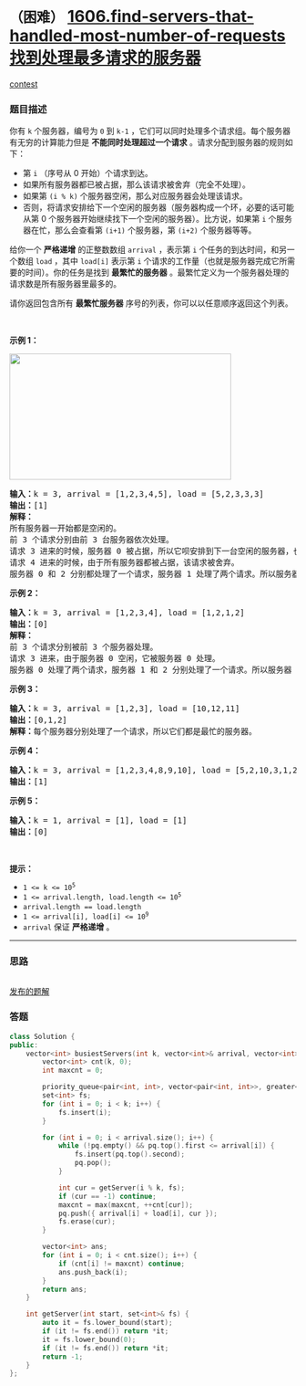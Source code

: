 # `（困难）` [1606.find-servers-that-handled-most-number-of-requests 找到处理最多请求的服务器](https://leetcode-cn.com/problems/find-servers-that-handled-most-number-of-requests/)

[contest](https://leetcode-cn.com/contest/biweekly-contest-36/problems/find-servers-that-handled-most-number-of-requests/)

### 题目描述
<p>你有 <code>k</code>&nbsp;个服务器，编号为 <code>0</code>&nbsp;到 <code>k-1</code>&nbsp;，它们可以同时处理多个请求组。每个服务器有无穷的计算能力但是 <strong>不能同时处理超过一个请求</strong>&nbsp;。请求分配到服务器的规则如下：</p>

<ul>
	<li>第&nbsp;<code>i</code>&nbsp;（序号从 0 开始）个请求到达。</li>
	<li>如果所有服务器都已被占据，那么该请求被舍弃（完全不处理）。</li>
	<li>如果第&nbsp;<code>(i % k)</code>&nbsp;个服务器空闲，那么对应服务器会处理该请求。</li>
	<li>否则，将请求安排给下一个空闲的服务器（服务器构成一个环，必要的话可能从第 0 个服务器开始继续找下一个空闲的服务器）。比方说，如果第 <code>i</code>&nbsp;个服务器在忙，那么会查看第 <code>(i+1)</code>&nbsp;个服务器，第 <code>(i+2)</code>&nbsp;个服务器等等。</li>
</ul>

<p>给你一个 <strong>严格递增</strong>&nbsp;的正整数数组&nbsp;<code>arrival</code>&nbsp;，表示第&nbsp;<code>i</code>&nbsp;个任务的到达时间，和另一个数组&nbsp;<code>load</code>&nbsp;，其中&nbsp;<code>load[i]</code>&nbsp;表示第&nbsp;<code>i</code>&nbsp;个请求的工作量（也就是服务器完成它所需要的时间）。你的任务是找到 <strong>最繁忙的服务器</strong>&nbsp;。最繁忙定义为一个服务器处理的请求数是所有服务器里最多的。</p>

<p>请你返回包含所有&nbsp;<strong>最繁忙服务器</strong>&nbsp;序号的列表，你可以以任意顺序返回这个列表。</p>

<p>&nbsp;</p>

<p><strong>示例 1：</strong></p>

<p><img style="height: 221px; width: 389px;" src="https://assets.leetcode-cn.com/aliyun-lc-upload/uploads/2020/10/03/load-1.png" alt=""></p>

<pre><strong>输入：</strong>k = 3, arrival = [1,2,3,4,5], load = [5,2,3,3,3] 
<strong>输出：</strong>[1] 
<strong>解释：</strong>
所有服务器一开始都是空闲的。
前 3 个请求分别由前 3 台服务器依次处理。
请求 3 进来的时候，服务器 0 被占据，所以它呗安排到下一台空闲的服务器，也就是服务器 1 。
请求 4 进来的时候，由于所有服务器都被占据，该请求被舍弃。
服务器 0 和 2 分别都处理了一个请求，服务器 1 处理了两个请求。所以服务器 1 是最忙的服务器。
</pre>

<p><strong>示例 2：</strong></p>

<pre><strong>输入：</strong>k = 3, arrival = [1,2,3,4], load = [1,2,1,2]
<strong>输出：</strong>[0]
<strong>解释：</strong>
前 3 个请求分别被前 3 个服务器处理。
请求 3 进来，由于服务器 0 空闲，它被服务器 0 处理。
服务器 0 处理了两个请求，服务器 1 和 2 分别处理了一个请求。所以服务器 0 是最忙的服务器。
</pre>

<p><strong>示例 3：</strong></p>

<pre><strong>输入：</strong>k = 3, arrival = [1,2,3], load = [10,12,11]
<strong>输出：</strong>[0,1,2]
<strong>解释：</strong>每个服务器分别处理了一个请求，所以它们都是最忙的服务器。
</pre>

<p><strong>示例 4：</strong></p>

<pre><strong>输入：</strong>k = 3, arrival = [1,2,3,4,8,9,10], load = [5,2,10,3,1,2,2]
<strong>输出：</strong>[1]
</pre>

<p><strong>示例 5：</strong></p>

<pre><strong>输入：</strong>k = 1, arrival = [1], load = [1]
<strong>输出：</strong>[0]
</pre>

<p>&nbsp;</p>

<p><strong>提示：</strong></p>

<ul>
	<li><code>1 &lt;= k &lt;= 10<sup>5</sup></code></li>
	<li><code>1 &lt;= arrival.length, load.length &lt;= 10<sup>5</sup></code></li>
	<li><code>arrival.length == load.length</code></li>
	<li><code>1 &lt;= arrival[i], load[i] &lt;= 10<sup>9</sup></code></li>
	<li><code>arrival</code>&nbsp;保证 <strong>严格递增</strong>&nbsp;。</li>
</ul>


---
### 思路
```
```

[发布的题解](https://leetcode-cn.com/problems/find-servers-that-handled-most-number-of-requests/solution/find-servers-by-ikaruga/)

### 答题
``` C++
class Solution {
public:
    vector<int> busiestServers(int k, vector<int>& arrival, vector<int>& load) {
        vector<int> cnt(k, 0);
        int maxcnt = 0;

        priority_queue<pair<int, int>, vector<pair<int, int>>, greater<pair<int, int>>> pq;
        set<int> fs;
        for (int i = 0; i < k; i++) {
            fs.insert(i);
        }

        for (int i = 0; i < arrival.size(); i++) {
            while (!pq.empty() && pq.top().first <= arrival[i]) {
                fs.insert(pq.top().second);
                pq.pop();
            }

            int cur = getServer(i % k, fs);
            if (cur == -1) continue;
            maxcnt = max(maxcnt, ++cnt[cur]);
            pq.push({ arrival[i] + load[i], cur });
            fs.erase(cur);
        }

        vector<int> ans;
        for (int i = 0; i < cnt.size(); i++) {
            if (cnt[i] != maxcnt) continue;
            ans.push_back(i);
        }
        return ans;
    }

    int getServer(int start, set<int>& fs) {
        auto it = fs.lower_bound(start);
        if (it != fs.end()) return *it;
        it = fs.lower_bound(0);
        if (it != fs.end()) return *it;
        return -1;
    }
};
```




